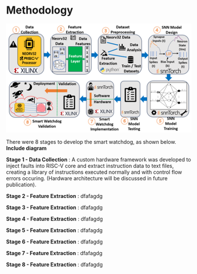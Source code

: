 # Methodology

![Demo Image](../Images/Methodology.PNG)

There were 8 stages to develop the smart watchdog, as shown below. **Include diagram**

**Stage 1 - Data Collection** : A custom hardware framework was developed to inject faults into RISC-V core and extract instruction data to text files, creating a library of instructions executed normally and with control flow errors occuring. (Hardware architecture will be discussed in future publication).

**Stage 2 - Feature Extraction** : dfafagdg

**Stage 3 - Feature Extraction** : dfafagdg

**Stage 4 - Feature Extraction** : dfafagdg

**Stage 5 - Feature Extraction** : dfafagdg

**Stage 6 - Feature Extraction** : dfafagdg

**Stage 7 - Feature Extraction** : dfafagdg

**Stage 8 - Feature Extraction** : dfafagdg
